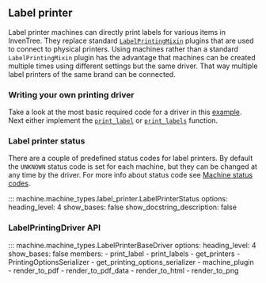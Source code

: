 ## Label printer

Label printer machines can directly print labels for various items in InvenTree. They replace standard [`LabelPrintingMixin`](../mixins/label.md) plugins that are used to connect to physical printers. Using machines rather than a standard `LabelPrintingMixin` plugin has the advantage that machines can be created multiple times using different settings but the same driver. That way multiple label printers of the same brand can be connected.

### Writing your own printing driver

Take a look at the most basic required code for a driver in this [example](./overview.md#example-driver). Next either implement the [`print_label`](#machine.machine_types.LabelPrinterBaseDriver.print_label) or [`print_labels`](#machine.machine_types.LabelPrinterBaseDriver.print_labels) function.

### Label printer status

There are a couple of predefined status codes for label printers. By default the `UNKNOWN` status code is set for each machine, but they can be changed at any time by the driver. For more info about status code see [Machine status codes](./overview.md#machine-status).

::: machine.machine_types.label_printer.LabelPrinterStatus
    options:
        heading_level: 4
        show_bases: false
        show_docstring_description: false

### LabelPrintingDriver API

::: machine.machine_types.LabelPrinterBaseDriver
    options:
        heading_level: 4
        show_bases: false
        members:
          - print_label
          - print_labels
          - get_printers
          - PrintingOptionsSerializer
          - get_printing_options_serializer
          - machine_plugin
          - render_to_pdf
          - render_to_pdf_data
          - render_to_html
          - render_to_png
